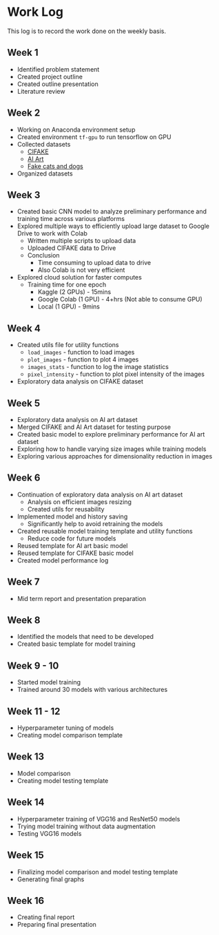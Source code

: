 # Work Log

This log is to record the work done on the weekly basis.

## Week 1

-   Identified problem statement
-   Created project outline
-   Created outline presentation
-   Literature review

## Week 2

-   Working on Anaconda environment setup
-   Created environment `tf-gpu` to run tensorflow on GPU
-   Collected datasets
    -   [CIFAKE](https://www.kaggle.com/datasets/birdy654/cifake-real-and-ai-generated-synthetic-images?resource=download)
    -   [AI Art](https://www.kaggle.com/datasets/superpotato9/dalle-recognition-dataset)
    -   [Fake cats and dogs](https://www.kaggle.com/datasets/mattop/ai-cat-and-dog-images-dalle-mini/code)
-   Organized datasets

## Week 3

-   Created basic CNN model to analyze preliminary performance and training time across various platforms
-   Explored multiple ways to efficiently upload large dataset to Google Drive to work with Colab
    -   Written multiple scripts to upload data
    -   Uploaded CIFAKE data to Drive
    -   Conclusion
        -   Time consuming to upload data to drive
        -   Also Colab is not very efficient
-   Explored cloud solution for faster computes
    -   Training time for one epoch
        -   Kaggle (2 GPUs) - 15mins
        -   Google Colab (1 GPU) - 4+hrs (Not able to consume GPU)
        -   Local (1 GPU) - 9mins

## Week 4

-   Created utils file for utility functions
    -   `load_images` - function to load images
    -   `plot_images` - function to plot 4 images
    -   `images_stats` - function to log the image statistics
    -   `pixel_intensity` - function to plot pixel intensity of the images
-   Exploratory data analysis on CIFAKE dataset

## Week 5

-   Exploratory data analysis on AI art dataset
-   Merged CIFAKE and AI Art dataset for testing purpose
-   Created basic model to explore preliminary performance for AI art dataset
-   Exploring how to handle varying size images while training models
-   Exploring various approaches for dimensionality reduction in images

## Week 6

-   Continuation of exploratory data analysis on AI art dataset
    -   Analysis on efficient images resizing
    -   Created utils for reusability
-   Implemented model and history saving
    -   Significantly help to avoid retraining the models
-   Created reusable model training template and utility functions
    -   Reduce code for future models
-   Reused template for AI art basic model
-   Reused template for CIFAKE basic model
-   Created model performance log

## Week 7

-   Mid term report and presentation preparation

## Week 8

-   Identified the models that need to be developed
-   Created basic template for model training

## Week 9 - 10

-   Started model training
-   Trained around 30 models with various architectures

## Week 11 - 12

-   Hyperparameter tuning of models
-   Creating model comparison template

## Week 13

-   Model comparison
-   Creating model testing template

## Week 14

-   Hyperparameter training of VGG16 and ResNet50 models
-   Trying model training without data augmentation
-   Testing VGG16 models

## Week 15

-   Finalizing model comparison and model testing template
-   Generating final graphs

## Week 16

-   Creating final report
-   Preparing final presentation
